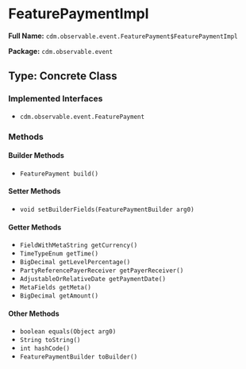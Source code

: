 # FeaturePaymentImpl

**Full Name:** `cdm.observable.event.FeaturePayment$FeaturePaymentImpl`

**Package:** `cdm.observable.event`

## Type: Concrete Class

### Implemented Interfaces

- `cdm.observable.event.FeaturePayment`

### Methods

#### Builder Methods

- `FeaturePayment build()`

#### Setter Methods

- `void setBuilderFields(FeaturePaymentBuilder arg0)`

#### Getter Methods

- `FieldWithMetaString getCurrency()`
- `TimeTypeEnum getTime()`
- `BigDecimal getLevelPercentage()`
- `PartyReferencePayerReceiver getPayerReceiver()`
- `AdjustableOrRelativeDate getPaymentDate()`
- `MetaFields getMeta()`
- `BigDecimal getAmount()`

#### Other Methods

- `boolean equals(Object arg0)`
- `String toString()`
- `int hashCode()`
- `FeaturePaymentBuilder toBuilder()`

